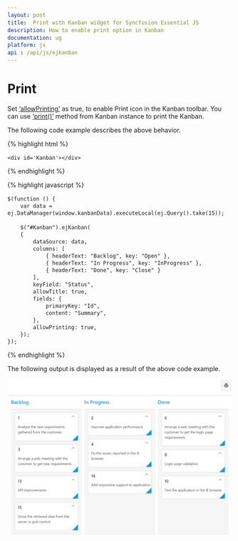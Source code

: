 ```yaml
---
layout: post
title:  Print with Kanban widget for Syncfusion Essential JS
description: How to enable print option in Kanban
documentation: ug
platform: js
api : /api/js/ejkanban
---
```


# Print

 Set [‘allowPrinting’](https://help.syncfusion.com/api/js/ejkanban#members:allowprinting) as true, to enable Print icon in the Kanban toolbar.  You can use [‘print()’](https://help.syncfusion.com/api/js/ejkanban#methods:print) method from Kanban instance to print the Kanban.

The following code example describes the above behavior.

{% highlight html %}

    <div id='Kanban'></div>

{% endhighlight %}

{% highlight javascript %}

    $(function () {
        var data = ej.DataManager(window.kanbanData).executeLocal(ej.Query().take(15));

        $("#Kanban").ejKanban(
        {
            dataSource: data,
            columns: [
                { headerText: "Backlog", key: "Open" },
                { headerText: "In Progress", key: "InProgress" },
                { headerText: "Done", key: "Close" }
            ],
            keyField: "Status",
            allowTitle: true,
            fields: {
                primaryKey: "Id",
                content: "Summary",
            },
            allowPrinting: true,
        });
    });

{% endhighlight %}

The following output is displayed as a result of the above code example.

![](Printing_images/print_img1.png)


